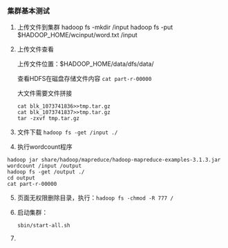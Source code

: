 ### 集群基本测试

1. 上传文件到集群
   hadoop fs -mkdir /input
   hadoop fs -put $HADOOP_HOME/wcinput/word.txt /input

2. 上传文件查看

   上传文件位置：$HADOOP_HOME/data/dfs/data/

   查看HDFS在磁盘存储文件内容
   `cat part-r-00000`

   大文件需要文件拼接

   ```shell
   cat blk_1073741836>>tmp.tar.gz
   cat blk_1073741837>>tmp.tar.gz
   tar -zxvf tmp.tar.gz
   ```

3. 文件下载
   `hadoop fs -get /input ./`
4. 执行wordcount程序

```
hadoop jar share/hadoop/mapreduce/hadoop-mapreduce-examples-3.1.3.jar wordcount /input /output
hadoop fs -get /output ./
cd output
cat part-r-00000
```

5. 页面无权限删除目录，执行：`hadoop fs -chmod -R 777 /`

6. 启动集群：

   `sbin/start-all.sh`

7. 
